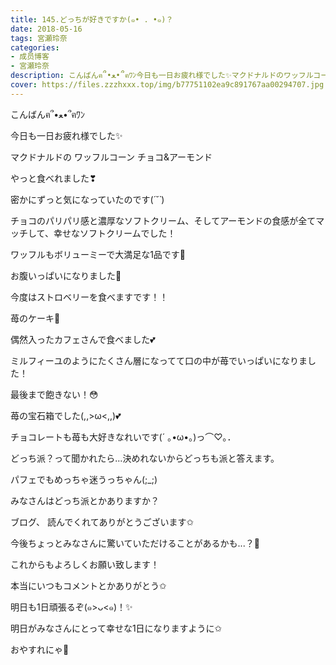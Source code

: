 ```yaml
---
title: 145.どっちが好きですか(๑• . •๑)？
date: 2018-05-16
tags: 宮瀬玲奈
categories: 
- 成员博客
- 宮瀬玲奈
description: こんばんฅ՞•ﻌ•՞ฅﾜﾝ今日も一日お疲れ様でした✨マクドナルドのワッフルコーン チョコ&アーモンドやっと食べれました❣密かにずっと気になっていたのです(*´˘`*)...
cover: https://files.zzzhxxx.top/img/b77751102ea9c891767aa00294707.jpg 
---
```




こんばんฅ՞•ﻌ•՞ฅﾜﾝ


今日も一日お疲れ様でした✨











マクドナルドの
ワッフルコーン チョコ&アーモンド

やっと食べれました❣




密かにずっと気になっていたのです(*´˘`*)




チョコのパリパリ感と濃厚なソフトクリーム、そしてアーモンドの食感が全てマッチして、幸せなソフトクリームでした！


ワッフルもボリューミーで大満足な1品です💓




お腹いっぱいになりました💓




今度はストロベリーを食べますです！！






















苺のケーキ💓



偶然入ったカフェさんで食べました💕



ミルフィーユのようにたくさん層になってて口の中が苺でいっぱいになりました！

最後まで飽きない！😳


苺の宝石箱でした(,,>ω<,,)💕
















チョコレートも苺も大好きなれいです(´ ｡•ω•｡)っ⌒♡｡．






どっち派？って聞かれたら...決めれないからどっちも派と答えます。



パフェでもめっちゃ迷うっちゃん(;_;)







みなさんはどっち派とかありますか？












ブログ、
読んでくれてありがとうございます✩


今後ちょっとみなさんに驚いていただけることがあるかも...？💓



これからもよろしくお願い致します！



本当にいつもコメントとかありがとう✩


明日も1日頑張るぞ(๑>ᴗ<๑)！✨


明日がみなさんにとって幸せな1日になりますように✩



おやすれにゃ💓


